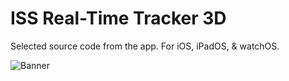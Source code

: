 # ISS Real-Time Tracker 3D
Selected source code from the app.
For iOS, iPadOS, & watchOS.

![Banner](https://github.com/MDStebel/ISS-Real-Time-Tracker-3D-Public/blob/507263c9ac32214e2c5ad2c4be7d04821e93a98a/Banner%20-%20ISS%20Real-Time%20Tracker%203D.png "ISS Real-Time Tracker 3D Screen Shots")
